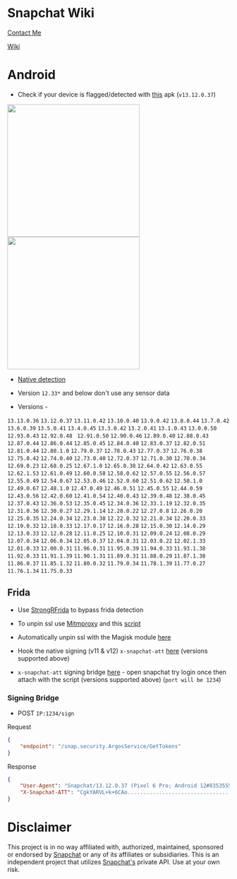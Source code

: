 # Snapchat Wiki

[Contact Me](https://t.me/lololololidk)

[Wiki](https://github.com/killed/Snapchat-Wiki/wiki)

# Android

* Check if your device is flagged/detected with [this](https://github.com/killed/Snapchat-Wiki/releases/tag/v13.12.0.37) apk (`v13.12.0.37`)

<img src="https://i.imgur.com/h1HJuIm.png" height="300"> <img src="https://i.imgur.com/QPS3goP.png" height="300">

* [Native detection](https://github.com/killed/Snapchat-Wiki/blob/master/Android/DETECTION.md)

* Version `12.33*` and below don't use any sensor data

* Versions -

`13.13.0.36` `13.12.0.37` `13.11.0.42` `13.10.0.40` `13.9.0.42` `13.8.0.44` `13.7.0.42` `13.6.0.39` `13.5.0.41` `13.4.0.45` `13.3.0.42` `13.2.0.41` `13.1.0.43` `13.0.0.50` `12.93.0.43` `12.92.0.48 ` `12.91.0.50` `12.90.0.46` `12.89.0.40` `12.88.0.43` `12.87.0.44` `12.86.0.44` `12.85.0.45` `12.84.0.40` `12.83.0.37` `12.82.0.51` `12.81.0.44` `12.80.1.0` `12.79.0.37` `12.78.0.43` `12.77.0.37` `12.76.0.38` `12.75.0.42` `12.74.0.40` `12.73.0.40` `12.72.0.37` `12.71.0.30` `12.70.0.34` `12.69.0.23` `12.68.0.25` `12.67.1.0` `12.65.0.38` `12.64.0.42` `12.63.0.55` `12.62.1.53` `12.61.0.49` `12.60.0.58` `12.58.0.62` `12.57.0.55` `12.56.0.57` `12.55.0.49` `12.54.0.67` `12.53.0.46` `12.52.0.60` `12.51.0.62` `12.50.1.0` `12.49.0.67` `12.48.1.0` `12.47.0.49` `12.46.0.51` `12.45.0.55` `12.44.0.59` `12.43.0.56` `12.42.0.60` `12.41.0.54` `12.40.0.43` `12.39.0.48` `12.38.0.45` `12.37.0.43` `12.36.0.53` `12.35.0.45` `12.34.0.36` `12.33.1.19` `12.32.0.35` `12.31.0.36` `12.30.0.27` `12.29.1.14` `12.28.0.22` `12.27.0.8` `12.26.0.20` `12.25.0.35` `12.24.0.34` `12.23.0.38` `12.22.0.32` `12.21.0.34` `12.20.0.33` `12.19.0.32` `12.18.0.33` `12.17.0.17` `12.16.0.28` `12.15.0.30` `12.14.0.29` `12.13.0.33` `12.12.0.28` `12.11.0.25` `12.10.0.31` `12.09.0.24` `12.08.0.29` `12.07.0.34` `12.06.0.34` `12.05.0.37` `12.04.0.31` `12.03.0.22` `12.02.1.33` `12.01.0.33` `12.00.0.31` `11.96.0.31` `11.95.0.39` `11.94.0.33` `11.93.1.38` `11.92.0.33` `11.91.1.39` `11.90.1.31` `11.89.0.31` `11.88.0.29` `11.87.1.38` `11.86.0.37` `11.85.1.32` `11.80.0.32` `11.79.0.34` `11.78.1.39` `11.77.0.27` `11.76.1.34` `11.75.0.33`

## Frida

* Use [StrongRFrida](https://github.com/killed/StrongRMagiskFrida) to bypass frida detection

* To unpin ssl use [Mitmproxy](https://mitmproxy.org/) and this [script](https://github.com/killed/Snapchat-Wiki/blob/master/Android/unpinSsl.js)

* Automatically unpin ssl with the Magisk module [here](https://github.com/killed/Magisk-Snapchat-SSL-Unpin)

* Hook the native signing (v11 & v12) `x-snapchat-att` [here](https://github.com/killed/Snapchat-Wiki/blob/master/Android/hookSigning.js) (versions supported above)

* `x-snapchat-att` signing bridge [here](https://github.com/killed/Snapchat-Wiki/blob/master/Android/signingBridge.js) - open snapchat try login once then attach with the script (versions supported above) (`port will be 1234`)

### Signing Bridge

* POST `IP:1234/sign`

Request
```json
{
    "endpoint": "/snap.security.ArgosService/GetTokens"
}
```

Response
```json
{
    "User-Agent": "Snapchat/13.12.0.37 (Pixel 6 Pro; Android 12#8353555#32; gzip) V/MUSHROOM grpc-c++/1.48.0 grpc-c/26.0.0 (android; cronet_http)",
    "X-Snapchat-ATT": "CgkYARVL+k+6CAo........................................................................................................................................................................................................................................................................................................................................................................................."
}
```

# Disclaimer
This project is in no way affiliated with, authorized, maintained, sponsored or endorsed by [Snapchat](https://www.snapchat.com) or any of its affiliates or subsidiaries. This is an independent project that utilizes [Snapchat's](https://www.snapchat.com) private API. Use at your own risk.
